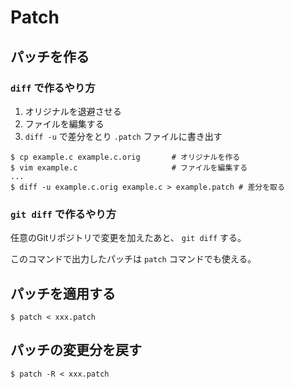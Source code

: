 # Patch

## パッチを作る

### `diff` で作るやり方

1. オリジナルを退避させる
2. ファイルを編集する
3. `diff -u` で差分をとり `.patch` ファイルに書き出す

```
$ cp example.c example.c.orig       # オリジナルを作る
$ vim example.c                     # ファイルを編集する
...
$ diff -u example.c.orig example.c > example.patch # 差分を取る
```

### `git diff` で作るやり方

任意のGitリポジトリで変更を加えたあと、 `git diff` する。

このコマンドで出力したパッチは `patch` コマンドでも使える。

## パッチを適用する

```
$ patch < xxx.patch
```

## パッチの変更分を戻す

```
$ patch -R < xxx.patch
```
